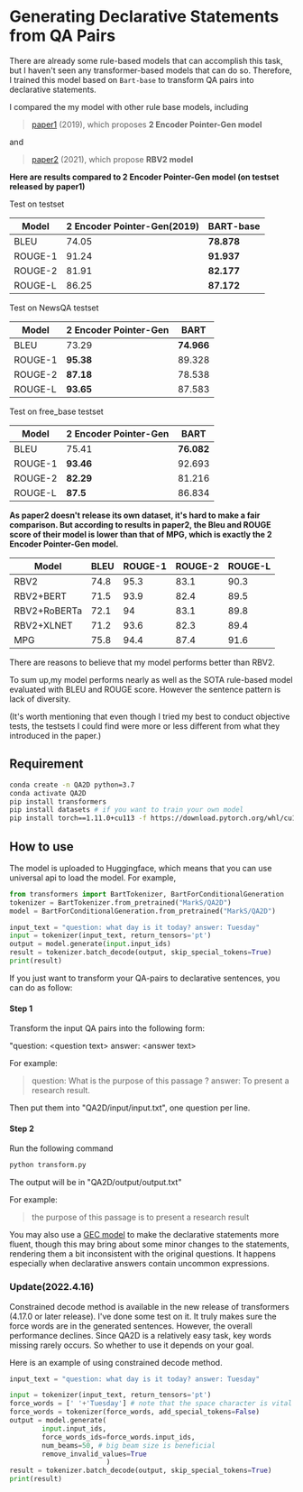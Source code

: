 # Generating Declarative Statements from QA Pairs

There are already some rule-based models that can accomplish this task, but I haven't seen any transformer-based models that can do so. Therefore, I trained this model based on `Bart-base` to transform QA pairs into declarative statements.

I compared the my model with other rule base models, including 

> [paper1](https://aclanthology.org/D19-5401.pdf) (2019), which proposes **2 Encoder Pointer-Gen model**

and

> [paper2](https://arxiv.org/pdf/2112.03849.pdf) (2021), which propose **RBV2 model**

**Here are results compared to 2 Encoder Pointer-Gen model (on testset released by paper1)**

Test on testset

| Model   | 2 Encoder Pointer-Gen(2019) | BART-base  |
| ------- | --------------------------- | ---------- |
| BLEU    | 74.05                       | **78.878** |
| ROUGE-1 | 91.24                       | **91.937** |
| ROUGE-2 | 81.91                       | **82.177** |
| ROUGE-L | 86.25                       | **87.172** |

Test on NewsQA testset

| Model   | 2 Encoder Pointer-Gen | BART       |
| ------- | --------------------- | ---------- |
| BLEU    | 73.29                 | **74.966** |
| ROUGE-1 | **95.38**             | 89.328     |
| ROUGE-2 | **87.18**             | 78.538     |
| ROUGE-L | **93.65**             | 87.583     |

Test on free_base testset

| Model   | 2 Encoder Pointer-Gen | BART       |
| ------- | --------------------- | ---------- |
| BLEU    | 75.41                 | **76.082** |
| ROUGE-1 | **93.46**             | 92.693     |
| ROUGE-2 | **82.29**             | 81.216     |
| ROUGE-L | **87.5**              | 86.834     |



**As paper2 doesn't release its own dataset, it's hard to make a fair comparison. But according to results in paper2, the Bleu and ROUGE score of their model is lower than that of MPG, which is exactly the 2 Encoder Pointer-Gen model.**

| Model        | BLEU | ROUGE-1 | ROUGE-2 | ROUGE-L |
| ------------ | ---- | ------- | ------- | ------- |
| RBV2         | 74.8 | 95.3    | 83.1    | 90.3    |
| RBV2+BERT    | 71.5 | 93.9    | 82.4    | 89.5    |
| RBV2+RoBERTa | 72.1 | 94      | 83.1    | 89.8    |
| RBV2+XLNET   | 71.2 | 93.6    | 82.3    | 89.4    |
| MPG          | 75.8 | 94.4    | 87.4    | 91.6    |

There are reasons to believe that my model performs better than RBV2.

To sum up,my model performs nearly as well as the SOTA rule-based model evaluated with BLEU and ROUGE score. However the sentence pattern is lack of diversity.

(It's worth mentioning that even though I tried my best to conduct objective tests, the testsets I could find were more or less different from what they introduced in the paper.)



## Requirement

```bash
conda create -n QA2D python=3.7
conda activate QA2D
pip install transformers
pip install datasets # if you want to train your own model
pip install torch==1.11.0+cu113 -f https://download.pytorch.org/whl/cu113/torch_stable.html
```



## How to use

The model is uploaded to Huggingface, which means that you can use universal api to load the model. For example,

```python
from transformers import BartTokenizer, BartForConditionalGeneration
tokenizer = BartTokenizer.from_pretrained("MarkS/QA2D")
model = BartForConditionalGeneration.from_pretrained("MarkS/QA2D")

input_text = "question: what day is it today? answer: Tuesday"
input = tokenizer(input_text, return_tensors='pt')
output = model.generate(input.input_ids)
result = tokenizer.batch_decode(output, skip_special_tokens=True)
print(result)
```



If you just want to transform your QA-pairs to declarative sentences, you can do as follow:

#### Step 1

Transform the input QA pairs into the following form:

"question: \<question text\> answer: \<answer text\>

For example:

> question: What is the purpose of this passage ? answer: To present a research result.

Then put them into "QA2D/input/input.txt", one question per line.

#### Step 2

Run the following command

```python
python transform.py
```

The output will be in "QA2D/output/output.txt"

For example:

> the purpose of this passage is to present a research result



You may also use a [GEC model](https://github.com/SoyMark/gector_roberta) to make the declarative statements more fluent, though this may bring about some minor changes to the statements, rendering them a bit inconsistent with the original questions. It happens especially when declarative answers contain uncommon expressions.



### Update(2022.4.16)

Constrained decode method is available in the new release of transformers (4.17.0 or later release). I've done some test on it. It truly makes sure the force words are in the generated sentences. However, the overall performance declines. Since QA2D is a relatively easy task, key words missing rarely occurs. So whether to use it depends on your goal.

Here is an example of using constrained decode method.

```python
input_text = "question: what day is it today? answer: Tuesday"

input = tokenizer(input_text, return_tensors='pt')
force_words = [' '+'Tuesday'] # note that the space character is vital
force_words = tokenizer(force_words, add_special_tokens=False)
output = model.generate(
        input.input_ids,
        force_words_ids=force_words.input_ids,
        num_beams=50, # big beam size is beneficial
        remove_invalid_values=True
						)
result = tokenizer.batch_decode(output, skip_special_tokens=True)
print(result)
```

